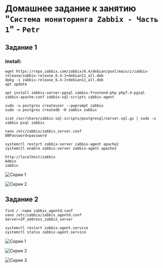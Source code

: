 # Домашнее задание к занятию "`Система мониторинга Zabbix - Часть 1`" - `Petr`

## Задание 1

### install:

```
wget https://repo.zabbix.com/zabbix/6.4/debian/pool/main/z/zabbix-release/zabbix-release_6.4-1+debian11_all.deb
dpkg -i zabbix-release_6.4-1+debian11_all.deb
apt update

apt install zabbix-server-pgsql zabbix-frontend-php php7.4-pgsql zabbix-apache-conf zabbix-sql-scripts zabbix-agent

sudo -u postgres createuser --pwprompt zabbix
sudo -u postgres createdb -O zabbix zabbix

zcat /usr/share/zabbix-sql-scripts/postgresql/server.sql.gz | sudo -u zabbix psql zabbix

nano /etc/zabbix/zabbix_server.conf
DBPassword=password

systemctl restart zabbix-server zabbix-agent apache2
systemctl enable zabbix-server zabbix-agent apache2

http://localhost/zabbix
Admin
zabbix
```

![Скрин 1](https://github.com/tprvx/Netology-Homeworks/blob/8.5-Netology/img_homework/1.1.png?raw=true)

![Скрин 2](https://github.com/tprvx/Netology-Homeworks/blob/8.5-Netology/img_homework/1.2.png?raw=true)

## Задание 2

```
find / -name zabbix_agentd.conf
nano /etc/zabbix/zabbix_agentd.conf
Server=IP_address_zabbix_server

systemctl restart zabbix-agent.service
systemctl status zabbix-agent.service
```

![Скрин 1](https://github.com/tprvx/Netology-Homeworks/blob/8.5-Netology/img_homework/2.1.png?raw=true)

![Скрин 2](https://github.com/tprvx/Netology-Homeworks/blob/8.5-Netology/img_homework/2.2.png?raw=true)

![Скрин 3](https://github.com/tprvx/Netology-Homeworks/blob/8.5-Netology/img_homework/2.3.png?raw=true)